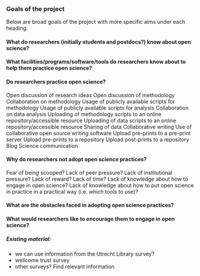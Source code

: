 ### Goals of the project

Below are broad goals of the project with more specific aims under each heading.

#### What do researchers (initially students and postdocs?) know about open science?

#### What facilities/programs/software/tools do researchers know about to help them practice open science?

#### Do researchers practice open science?
Open discussion of research ideas
Open discussion of methodology
Collaboration on methodology
Usage of publicly available scripts for methodology
Usage of publicly available scripts for analysis
Collaboration on data analysis
Uploading of methodology scripts to an online repository/accessible resource
Uploading of data scripts to an online repository/accessible resource
Sharing of data
Collaborative writing
Use of collaborative open source writing software
Upload pre-prints to a pre-print server
Upload pre-prints to a repository
Upload post-prints to a repository
Blog
Science communication


#### Why do researchers not adopt open science practices?
Fear of being scooped?
Lack of peer pressure?
Lack of institutional pressure?
Lack of reward?
Lack of time?
Lack of knowledge about how to engage in open science?
Lack of knowledge about how to put open science in practice in a practical way (i.e. which tools to use)?

#### What are the obstacles faced in adopting open science practices?

#### What would researchers like to encourage them to engage in open science?


##### Existing material:
- we can use information from the Utrecht Library survey?
- wellcome trust survey
- other surveys? Find relevant information

#### 
